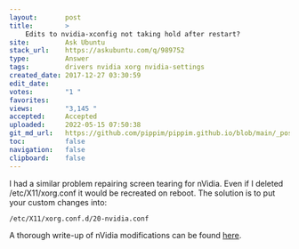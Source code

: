```yaml
---
layout:       post
title:        >
    Edits to nvidia-xconfig not taking hold after restart?
site:         Ask Ubuntu
stack_url:    https://askubuntu.com/q/989752
type:         Answer
tags:         drivers nvidia xorg nvidia-settings
created_date: 2017-12-27 03:30:59
edit_date:    
votes:        "1 "
favorites:    
views:        "3,145 "
accepted:     Accepted
uploaded:     2022-05-15 07:50:38
git_md_url:   https://github.com/pippim/pippim.github.io/blob/main/_posts/2017/2017-12-27-Edits-to-nvidia-xconfig-not-taking-hold-after-restart_.md
toc:          false
navigation:   false
clipboard:    false
---
```


I had a similar problem repairing screen tearing for nVidia. Even if I deleted /etc/X11/xorg.conf it would be recreated on reboot. The solution is to put your custom changes into:

``` 
/etc/X11/xorg.conf.d/20-nvidia.conf
```

A thorough write-up of nVidia modifications can be found [here][1].


  [1]: https://wiki.archlinux.org/index.php/NVIDIA/Troubleshooting
